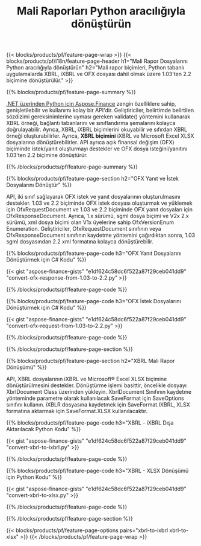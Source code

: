 ﻿---
title: Mali Raporları Python aracılığıyla dönüştürün
url: /tr/python-net/conversion/
description:  Python kitaplığı aracılığıyla XBRL, iXBRL(inline xbrl) ve OFX dosya biçimlerindeki Mali Raporları dönüştürmek için Python kodu.
---
{{< blocks/products/pf/feature-page-wrap >}}
{{< blocks/products/pf/i18n/feature-page-header h1="Mali Rapor Dosyalarını Python aracılığıyla dönüştürün" h2="Mali rapor biçimleri, Python tabanlı uygulamalarda XBRL, iXBRL ve OFX dosyası dahil olmak üzere 1.03\'ten 2.2 biçimine dönüştürülür." >}}

{{% blocks/products/pf/feature-page-summary %}}

[.NET üzerinden Python için Aspose.Finance](https://products.aspose.com/finance/python-net/) zengin özelliklere sahip, genişletilebilir ve kullanımı kolay bir API'dir. Geliştiriciler, belirtimde belirtilen sözdizimi gereksinimlerine uyması gereken validate() yöntemini kullanarak XBRL örneği, bağlantı tabanlarını ve sınıflandırma şemalarını kolayca doğrulayabilir. Ayrıca, XBRL, iXBRL biçimlerini okuyabilir ve sıfırdan XBRL örneği oluşturabilirler. Ayrıca, **XBRL biçimini** iXBRL ve Microsoft Excel XLSX dosyalarına dönüştürebilirler. API ayrıca açık finansal değişim (OFX) biçiminde istek/yanıt oluşturmayı destekler ve OFX dosya isteğini/yanıtını 1.03'ten 2.2 biçimine dönüştürür.

{{% /blocks/products/pf/feature-page-summary %}}

{{% blocks/products/pf/feature-page-section h2="OFX Yanıt ve İstek Dosyalarını Dönüştür" %}}

API, iki sınıf sağlayarak OFX istek ve yanıt dosyalarının oluşturulmasını destekler. 1.03 ve 2.2 biçiminde OFX istek dosyası oluşturmak ve yüklemek için OfxRequestDocument ve 1.03 ve 2.2 biçiminde OFX yanıt dosyaları için OfxResponseDocument. Ayrıca, 1.x sürümü, sgml dosya biçimi ve V2x 2.x sürümü, xml dosya biçimi olan V1x üyelerine sahip OfxVersionEnum Enumeration. Geliştiriciler, OfxRequestDocument sınıfının veya OfxResponseDocument sınıfının kaydetme yöntemini çağırdıktan sonra, 1.03 sgml dosyasından 2.2 xml formatına kolayca dönüştürebilir.


{{% blocks/products/pf/feature-page-code h3="OFX Yanıt Dosyalarını Dönüştürmek için C# Kodu" %}}

{{< gist "aspose-finance-gists" "e1df624c58dc6f522a87f29ceb041dd9" "convert-ofx-response-from-1.03-to-2.2.py" >}} 

{{% /blocks/products/pf/feature-page-code %}}

{{% blocks/products/pf/feature-page-code h3="OFX İstek Dosyalarını Dönüştürmek için C# Kodu" %}}

{{< gist "aspose-finance-gists" "e1df624c58dc6f522a87f29ceb041dd9" "convert-ofx-request-from-1.03-to-2.2.py" >}} 

{{% /blocks/products/pf/feature-page-code %}}

{{% /blocks/products/pf/feature-page-section %}}

{{% blocks/products/pf/feature-page-section h2="XBRL Mali Rapor Dönüşümü" %}}

API, XBRL dosyalarının iXBRL ve Microsoft® Excel XLSX biçimine dönüştürülmesini destekler. Dönüştürme işlemi basittir, öncelikle dosyayı XbrlDocument Class üzerinden yükleyin. XbrlDocument Sınıfının kaydetme yönteminde parametre olarak kullanılacak SaveFormat için SaveOptions sınıfını kullanın. iXBLR dosyasına kaydetmek için SaveFormat.IXBRL, XLSX formatına aktarmak için SaveFormat.XLSX kullanılacaktır.

{{% blocks/products/pf/feature-page-code h3="XBRL - iXBRL Dışa Aktarılacak Python Kodu" %}}

{{< gist "aspose-finance-gists" "e1df624c58dc6f522a87f29ceb041dd9" "convert-xbrl-to-ixbrl.py" >}} 

{{% /blocks/products/pf/feature-page-code %}}

{{% blocks/products/pf/feature-page-code h3="XBRL - XLSX Dönüşümü için Python Kodu" %}}

{{< gist "aspose-finance-gists" "e1df624c58dc6f522a87f29ceb041dd9" "convert-xbrl-to-xlsx.py" >}} 

{{% /blocks/products/pf/feature-page-code %}}

{{% /blocks/products/pf/feature-page-section %}}

{{< blocks/products/pf/feature-page-options pairs="xbrl-to-ixbrl xbrl-to-xlsx" >}}
{{< /blocks/products/pf/feature-page-wrap >}}